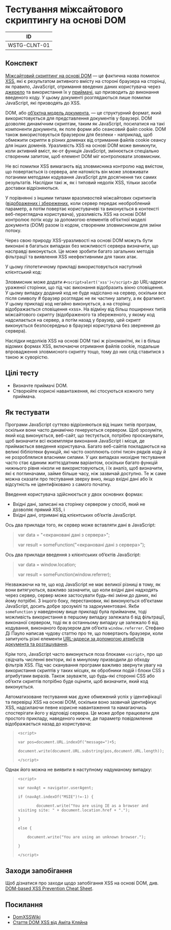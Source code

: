 # Тестування міжсайтового скриптингу на основі DOM

|ID|
|:---:|
|WSTG-CLNT-01|

## Конспект

[Міжсайтовий скриптинг на основі DOM](https://owasp.org/www-community/attacks/DOM_Based_XSS) — це фактична назва помилок [XSS](https://owasp.org/www-community/attacks/xss/), які є результатом активного вмісту на стороні браузера на сторінці, як правило, JavaScript, отримання введених даних користувача через [джерело](https://github.com/wisec/domxsswiki/wiki/sources) та використання їх у [приймачі](https://github.com/wisec/domxsswiki/wiki/sources), що призводить до виконання введеного коду. У цьому документі розглядаються лише помилки JavaScript, які призводять до XSS.

DOM, або [об’єктна модель документа](https://en.wikipedia.org/wiki/Document_Object_Model), — це структурний формат, який використовується для представлення документів у браузері. DOM дозволяє динамічним скриптам, таким як JavaScript, посилатися на такі компоненти документа, як поле форми або сеансовий файл cookie. DOM також використовується браузером для безпеки - наприклад, щоб обмежити скрипти в різних доменах від отримання файлів cookie сеансу для інших доменів. Уразливість XSS на основі DOM може виникнути, коли активний вміст, як-от функція JavaScript, змінюється спеціально створеним запитом, щоб елемент DOM міг контролювати зловмисник.

Не всі помилки XSS вимагають від зловмисника контролю над вмістом, що повертається із сервера, але натомість він може зловживати поганими методами кодування JavaScript для досягнення тих самих результатів. Наслідки такі ж, як і типовий недолік XSS, тільки засоби доставки відрізняються.

У порівнянні з іншими типами вразливостей міжсайтових скритингів ([відображених і збережених](https://owasp.org/www-community/attacks/xss/), коли сервер передає необроблений параметр, а потім повертає користувачеві та виконується в контексті веб-переглядача користувача), уразливість XSS на основі DOM контролює потік коду за допомогою елементів об’єктної моделі документа (DOM) разом із кодом, створеним зловмисником для зміни потоку.

Через свою природу XSS-уразливості на основі DOM можуть бути виконані в багатьох випадках без можливості сервера визначити, що насправді виконується. Це може зробити багато загальних методів фільтрації та виявлення XSS неефективними для таких атак.

У цьому гіпотетичному прикладі використовується наступний клієнтський код:

> <script> document.write("Site is at: " + document.location.href + "."); </script>

Зловмисник може додати `#<script>alert('xss')</script>` до URL-адреси ураженої сторінки, що під час виконання відобразить вікно сповіщення. У цьому випадку доданий код не буде надіслано на сервер, оскільки все після символу # браузер розглядає не як частину запиту, а як фрагмент. У цьому прикладі код негайно виконується, а на сторінці відображається сповіщення «xss». На відміну від більш поширених типів міжсайтового скрипту (відображеного та збереженого, у якому код надсилається на сервер, а потім назад у браузер, цей скрипт виконується безпосередньо в браузері користувача без звернення до сервера).

Наслідки недоліків XSS на основі DOM такі ж різноманітні, як і в більш відомих формах XSS, включаючи отримання файлів cookie, подальше впровадження зловмисного скрипту тощо, тому до них слід ставитися з такою ж суворістю.

## Цілі тесту
* Визначте приймачі DOM.
* Створюйте корисні навантаження, які стосуються кожного типу приймача.

## Як тестувати

Програми JavaScript суттєво відрізняються від інших типів програм, оскільки вони часто динамічно генеруються сервером. Щоб зрозуміти, який код виконується, веб-сайт, що тестується, потрібно просканувати, щоб визначити всі екземпляри виконання JavaScript і місця, де приймається введення користувача. Багато веб-сайтів покладаються на великі бібліотеки функцій, які часто охоплюють сотні тисяч рядків коду й не розроблялися власними силами. У цих випадках низхідне тестування часто стає єдиним життєздатним варіантом, оскільки багато функцій нижнього рівня ніколи не використовуються, і їх аналіз, щоб визначити, які є поглиначами, займе більше часу, ніж зазвичай доступно. Те ж саме можна сказати про тестування зверху вниз, якщо вхідні дані або їх відсутність не ідентифіковано з самого початку.

Введення користувача здійснюється у двох основних формах:

* Вхідні дані, записані на сторінку сервером у спосіб, який не дозволяє прямий XSS, і
* Вхідні дані, отримані від клієнтських об’єктів JavaScript.

Ось два приклади того, як сервер може вставляти дані в JavaScript:

> var data = "<екрановані дані з сервера>";
>
> var result = someFunction("<екрановані дані з сервера>");

Ось два приклади введення з клієнтських об’єктів JavaScript:

> var data = window.location;
>
> var result = someFunction(window.referrer);

Незважаючи на те, що код JavaScript не має великої різниці в тому, як вони витягуються, важливо зазначити, що коли вхідні дані надходять через сервер, сервер може застосувати будь-які зміни до даних, які йому потрібні. З іншого боку, перестановки, які виконуються об’єктами JavaScript, досить добре зрозумілі та задокументовані. Якби `someFunction` у наведеному вище прикладі була приймачем, тоді можливість використання в першому випадку залежала б від фільтрації, виконаної сервером, тоді як в останньому випадку це залежало б від кодування, виконаного браузером для об’єкта `window.referrer`. Стефано Ді Пауло написав чудову статтю про те, що повертають браузери, коли запитують різні елементи [URL-адреси за допомогою атрибутів документа та розташування](https://github.com/wisec/domxsswiki/wiki/location,-documentURI-and-URL-sources).

Крім того, JavaScript часто виконується поза блоками `<script>`, про що свідчать численні вектори, які в минулому призводили до обходу фільтрів XSS. Під час сканування програми важливо звернути увагу на використання скриптів у таких місцях, як обробники подій і блоки CSS з атрибутами виразів. Також зауважте, що будь-які сторонні CSS або об’єкти скриптів потрібно буде оцінити, щоб визначити, який код виконується.

Автоматизоване тестування має дуже обмежений успіх у ідентифікації та перевірці XSS на основі DOM, оскільки воно зазвичай ідентифікує XSS, надсилаючи певне корисне навантаження та намагаючись спостерігати його у відповіді сервера. Це може добре працювати для простого прикладу, наведеного нижче, де параметр повідомлення відображається назад до користувача:

> `<script>`
> 
> `var pos=document.URL.indexOf("message=")+5;`
> 
> `document.write(document.URL.substring(pos,document.URL.length));`
> 
> `</script>`

Однак його можна не виявити в наступному надуманому випадку:

> `<script>`
> 
> `var navAgt = navigator.userAgent;`
> 
> `if (navAgt.indexOf("MSIE")!=-1) {`
> 
> `        document.write("You are using IE as a browser and visiting site: " + document.location.href + ".");`
> 
> `}`
> 
> `else {`
> 
> `    document.write("You are using an unknown browser.");`
> 
> `}`
> 
> `</script>`

## Заходи запобігання
Щоб дізнатися про заходи щодо запобігання XSS на основі DOM, див. [DOM-based XSS Prevention Cheat Sheet](https://cheatsheetseries.owasp.org/cheatsheets/DOM_based_XSS_Prevention_Cheat_Sheet.html).

## Посилання
* [DomXSSWiki](https://github.com/wisec/domxsswiki/wiki/)
* [Стаття DOM XSS від Аміта Кляйна](http://www.webappsec.org/projects/articles/071105.html)

